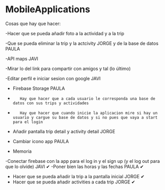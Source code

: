 # MobileApplications

Cosas que hay que hacer:

  
  -Hacer que se pueda añadir foto a la actividad y a la trip 
  
  -Que se pueda eliminar la trip y la actcivity JORGE
        y de la base de datos   PAULA
   
  -API maps JAVI
   
  -Mirar lo del link para compartir con amigos y tal (lo último)
  
  -Editar perfil e iniciar sesion con google JAVI
   
  - Firebase Storage PAULA
  -        Hay que hacer que a cada usuario le corresponda una base de datos con sus trips y actividades
  -        Hay que hacer que cuando inicie la aplicacion mire si hay un usuario y cargue su base de datos y si no pues que vaya a start para el login
 
  - Añadir pantalla trip detail y activity detail JORGE
 
  - Cambiar icono app PAULA
  
  - Memoria 

  
   -Conectar firebase con la app para el log in y el sign up  (y el log out para que lo olvide) JAVI ✔
   -Poner bien las horas y las fechas PAULA ✔
   - Hacer que se pueda añadir la trip a la pantalla inicial JORGE ✔
   - Hacer que se pueda añadir activities a cada trip  JORGE ✔
